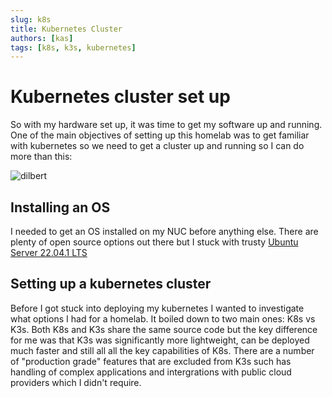 ```yaml
---
slug: k8s
title: Kubernetes Cluster
authors: [kas]
tags: [k8s, k3s, kubernetes]
---
```


# Kubernetes cluster set up

So with my hardware set up, it was time to get my software up and running. One of the main objectives of setting up this homelab was to get familiar with kubernetes so we need to get a cluster up and running so I can do more than this:

![dilbert](https://pbs.twimg.com/media/EDrZEKCWwAAG_Ty.jpg)

## Installing an OS

I needed to get an OS installed on my NUC before anything else. There are plenty of open source options out there but I stuck with trusty [Ubuntu Server 22.04.1 LTS ](https://ubuntu.com/download/server)

## Setting up a kubernetes cluster

Before I got stuck into deploying my kubernetes I wanted to investigate what options I had for a homelab. It boiled down to two main ones: K8s vs K3s. Both K8s and K3s share the same source code but the key difference for me was that K3s was significantly more lightweight, can be deployed much faster and still all all the key capabilities of K8s. There are a number of "production grade" features that are excluded from K3s such has handling of complex applications and intergrations with public cloud providers which I didn't require.


